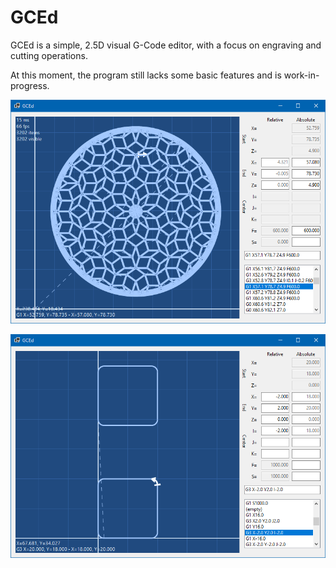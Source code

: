 # GCEd

GCEd is a simple, 2.5D visual G-Code editor, with a focus on engraving and cutting operations.

At this moment, the program still lacks some basic features and is work-in-progress.

![Screen 1](docs/screen1.png)

![Screen 2](docs/screen2.png)